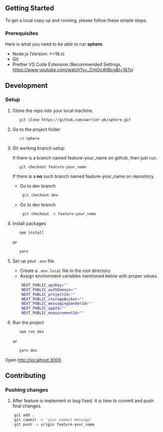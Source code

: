 
##  Getting Started

  
To get a local copy up and running, please follow these simple steps.

### Prerequisites

Here is what you need to be able to run **sphere**.

- Node.js (Version: >=18.x)
- Git
- Prettier VS Code Extension (Recommended Settings, https://www.youtube.com/watch?v=_CntOc4hBcg&t=167s)

## Development

### Setup

1. Clone the repo into your local machine.
   ```bash
	  git clone https://github.com/warrior-pk/sphere.git
   ```

2. Go to the project folder

   ```bash
	  cd sphere
   ```
   
3. Git working branch setup

	 If there is a branch named feature-your_name on github, then just run.
	 ``` bash
		git checkout feature-your_name
	 ```
	If there is a **no** such branch named feature-your_name on repository.
   - Go to dev branch
	   ``` bash
		git checkout dev
	 ```
    - Go to dev branch
	   ``` bash
		git checkout -b feature-your_name 
	  ```

4. Install packages

   ```bash
	  npm install
   ```
   or
   ```bash
	  yarn
   ```

5. Set up your `.env` file

   - Create a `.env.local` file in the root directory
   - Assign environment variables mentioned below with proper values.
	```bash
		NEXT_PUBLIC_apiKey=""
		NEXT_PUBLIC_authDomain=""
		NEXT_PUBLIC_projectId=""
		NEXT_PUBLIC_storageBucket=""
		NEXT_PUBLIC_messagingSenderId=""
		NEXT_PUBLIC_appId=""
		NEXT_PUBLIC_measurementId=""
	```
6. Run the project
  
   ```bash
	  npm run dev
   ```

	or

   ```bash
	  yarn dev
	  ```

Open [http://localhost:3000](http://localhost:3000)

## Contributing
### Pushing changes
1. After feature is implement or bug fixed. It is time to commit and push final changes.
```bash
	git add .
	git commit -m 'your commit message'
	git push -u origin feature-your_name
```
